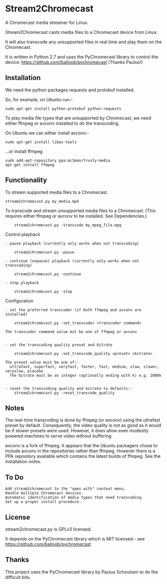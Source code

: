 Stream2Chromecast
=================

A Chromecast media streamer for Linux.

Stream2Chromecast casts media files to a Chromecast device from Linux.

It will also transcode any unsupported files in real time and play them on the Chromecast.

It is written in Python 2.7 and uses the PyChromecast library to control the device: https://github.com/balloob/pychromecast (Thanks Paulus!)




Installation
------------
We need the python packages requests and protobuf installed.

So, for example, on Ubuntu run:-

    sudo apt-get install python-protobuf python-requests
   
   
   
To play media file types that are unsupported by Chromecast, we need either ffmpeg or avconv installed to do the transcoding.

On Ubuntu we can either install avconv:-

    sudo apt-get install libav-tools
   
...or install ffmpeg

    sudo add-apt-repository ppa:mc3man/trusty-media
    apt-get install ffmpeg
   



Functionality
-------------
To stream supported media files to a Chromecast.

    stream2chromecast.py my_media.mp4


To transcode and stream unsupported media files to a Chromecast.
    (This requires either ffmpeg or avconv to be installed. See Dependencies.)

        stream2chromecast.py -transcode my_mpeg_file.mpg


Control playback

    - pause playback (currently only works when not transcoding)
   
        stream2chromecast.py -pause
       
    - continue (unpause) playback (currently only works when not transcoding)
   
        stream2chromecast.py -continue
       
    - stop playback
   
        stream2chromecast.py -stop  


Configuration

    - set the preferred transcoder (if both ffmpeg and avconv are installed)
    
        stream2chromecast.py -set_transcoder <transcoder command>
        
    The transcoder command value mst be one of ffmpeg or avconv
    

    - set the transcoding quality preset and bitrate

        stream2chromecast.py -set_transcode_quality <preset> <bitrate>       
    
    The preset value must be one of:-
      ultrafast, superfast, veryfast, faster, fast, medium, slow, slower, veryslow, placebo
      The bitrate must be an integer (optionally ending with k) e.g. 2000k
      
            
    - reset the transcoding quality and bitrate to defaults:-
        stream2chromecast.py -reset_transcode_quality              
          
   
Notes
-----
The real-time transcoding is done by ffmpeg (or avconv) using the ultrafast preset by default. Consequently, the video quality is not as good as it would be if slower presets were used. However, it does allow even modestly powered machines to serve video without buffering.

avconv is a fork of ffmpeg. It appears that the Ubuntu packagers chose to include avconv in the repositories rather than ffmpeg. However there is a PPA repository available which contains the latest builds of ffmpeg. See the installation notes.


To Do
-----
    Add stream2chromecast to the "open with" context menu. 
    Handle multiple Chromecast devices.
    Automatic identification of media types that need transcoding.
    Set up a proper install procedure.


License
-------
stream2chromecast.py is GPLv3 licensed.

It depends on the PyChromecast library which is MIT licensed - see https://github.com/balloob/pychromecast


Thanks
------
This project uses the PyChromecast library by Paulus Schoutsen to do the difficult bits.
